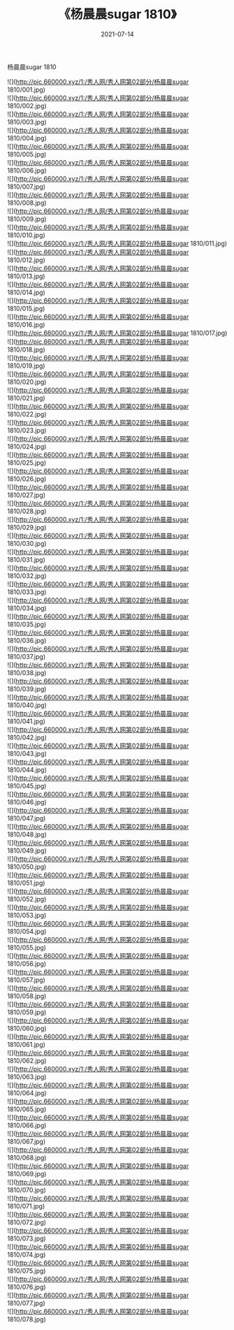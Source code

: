 ﻿---
layout: post
title:  《杨晨晨sugar 1810》
date:   2021-07-14
img: http://pic.660000.xyz/1:/秀人网/秀人网第02部分/杨晨晨sugar 1810/000.jpg
categories: [美女, 清纯, 唯美]
---

杨晨晨sugar 1810

  ![](http://pic.660000.xyz/1:/秀人网/秀人网第02部分/杨晨晨sugar 1810/001.jpg) <br> ![](http://pic.660000.xyz/1:/秀人网/秀人网第02部分/杨晨晨sugar 1810/002.jpg) <br> ![](http://pic.660000.xyz/1:/秀人网/秀人网第02部分/杨晨晨sugar 1810/003.jpg) <br> ![](http://pic.660000.xyz/1:/秀人网/秀人网第02部分/杨晨晨sugar 1810/004.jpg) <br> ![](http://pic.660000.xyz/1:/秀人网/秀人网第02部分/杨晨晨sugar 1810/005.jpg) <br> ![](http://pic.660000.xyz/1:/秀人网/秀人网第02部分/杨晨晨sugar 1810/006.jpg) <br> ![](http://pic.660000.xyz/1:/秀人网/秀人网第02部分/杨晨晨sugar 1810/007.jpg) <br> ![](http://pic.660000.xyz/1:/秀人网/秀人网第02部分/杨晨晨sugar 1810/008.jpg) <br> ![](http://pic.660000.xyz/1:/秀人网/秀人网第02部分/杨晨晨sugar 1810/009.jpg) <br> ![](http://pic.660000.xyz/1:/秀人网/秀人网第02部分/杨晨晨sugar 1810/010.jpg) <br> ![](http://pic.660000.xyz/1:/秀人网/秀人网第02部分/杨晨晨sugar 1810/011.jpg) <br> ![](http://pic.660000.xyz/1:/秀人网/秀人网第02部分/杨晨晨sugar 1810/012.jpg) <br> ![](http://pic.660000.xyz/1:/秀人网/秀人网第02部分/杨晨晨sugar 1810/013.jpg) <br> ![](http://pic.660000.xyz/1:/秀人网/秀人网第02部分/杨晨晨sugar 1810/014.jpg) <br> ![](http://pic.660000.xyz/1:/秀人网/秀人网第02部分/杨晨晨sugar 1810/015.jpg) <br> ![](http://pic.660000.xyz/1:/秀人网/秀人网第02部分/杨晨晨sugar 1810/016.jpg) <br> ![](http://pic.660000.xyz/1:/秀人网/秀人网第02部分/杨晨晨sugar 1810/017.jpg) <br> ![](http://pic.660000.xyz/1:/秀人网/秀人网第02部分/杨晨晨sugar 1810/018.jpg) <br> ![](http://pic.660000.xyz/1:/秀人网/秀人网第02部分/杨晨晨sugar 1810/019.jpg) <br> ![](http://pic.660000.xyz/1:/秀人网/秀人网第02部分/杨晨晨sugar 1810/020.jpg) <br> ![](http://pic.660000.xyz/1:/秀人网/秀人网第02部分/杨晨晨sugar 1810/021.jpg) <br> ![](http://pic.660000.xyz/1:/秀人网/秀人网第02部分/杨晨晨sugar 1810/022.jpg) <br> ![](http://pic.660000.xyz/1:/秀人网/秀人网第02部分/杨晨晨sugar 1810/023.jpg) <br> ![](http://pic.660000.xyz/1:/秀人网/秀人网第02部分/杨晨晨sugar 1810/024.jpg) <br> ![](http://pic.660000.xyz/1:/秀人网/秀人网第02部分/杨晨晨sugar 1810/025.jpg) <br> ![](http://pic.660000.xyz/1:/秀人网/秀人网第02部分/杨晨晨sugar 1810/026.jpg) <br> ![](http://pic.660000.xyz/1:/秀人网/秀人网第02部分/杨晨晨sugar 1810/027.jpg) <br> ![](http://pic.660000.xyz/1:/秀人网/秀人网第02部分/杨晨晨sugar 1810/028.jpg) <br> ![](http://pic.660000.xyz/1:/秀人网/秀人网第02部分/杨晨晨sugar 1810/029.jpg) <br> ![](http://pic.660000.xyz/1:/秀人网/秀人网第02部分/杨晨晨sugar 1810/030.jpg) <br> ![](http://pic.660000.xyz/1:/秀人网/秀人网第02部分/杨晨晨sugar 1810/031.jpg) <br> ![](http://pic.660000.xyz/1:/秀人网/秀人网第02部分/杨晨晨sugar 1810/032.jpg) <br> ![](http://pic.660000.xyz/1:/秀人网/秀人网第02部分/杨晨晨sugar 1810/033.jpg) <br> ![](http://pic.660000.xyz/1:/秀人网/秀人网第02部分/杨晨晨sugar 1810/034.jpg) <br> ![](http://pic.660000.xyz/1:/秀人网/秀人网第02部分/杨晨晨sugar 1810/035.jpg) <br> ![](http://pic.660000.xyz/1:/秀人网/秀人网第02部分/杨晨晨sugar 1810/036.jpg) <br> ![](http://pic.660000.xyz/1:/秀人网/秀人网第02部分/杨晨晨sugar 1810/037.jpg) <br> ![](http://pic.660000.xyz/1:/秀人网/秀人网第02部分/杨晨晨sugar 1810/038.jpg) <br> ![](http://pic.660000.xyz/1:/秀人网/秀人网第02部分/杨晨晨sugar 1810/039.jpg) <br> ![](http://pic.660000.xyz/1:/秀人网/秀人网第02部分/杨晨晨sugar 1810/040.jpg) <br> ![](http://pic.660000.xyz/1:/秀人网/秀人网第02部分/杨晨晨sugar 1810/041.jpg) <br> ![](http://pic.660000.xyz/1:/秀人网/秀人网第02部分/杨晨晨sugar 1810/042.jpg) <br> ![](http://pic.660000.xyz/1:/秀人网/秀人网第02部分/杨晨晨sugar 1810/043.jpg) <br> ![](http://pic.660000.xyz/1:/秀人网/秀人网第02部分/杨晨晨sugar 1810/044.jpg) <br> ![](http://pic.660000.xyz/1:/秀人网/秀人网第02部分/杨晨晨sugar 1810/045.jpg) <br> ![](http://pic.660000.xyz/1:/秀人网/秀人网第02部分/杨晨晨sugar 1810/046.jpg) <br> ![](http://pic.660000.xyz/1:/秀人网/秀人网第02部分/杨晨晨sugar 1810/047.jpg) <br> ![](http://pic.660000.xyz/1:/秀人网/秀人网第02部分/杨晨晨sugar 1810/048.jpg) <br> ![](http://pic.660000.xyz/1:/秀人网/秀人网第02部分/杨晨晨sugar 1810/049.jpg) <br> ![](http://pic.660000.xyz/1:/秀人网/秀人网第02部分/杨晨晨sugar 1810/050.jpg) <br> ![](http://pic.660000.xyz/1:/秀人网/秀人网第02部分/杨晨晨sugar 1810/051.jpg) <br> ![](http://pic.660000.xyz/1:/秀人网/秀人网第02部分/杨晨晨sugar 1810/052.jpg) <br> ![](http://pic.660000.xyz/1:/秀人网/秀人网第02部分/杨晨晨sugar 1810/053.jpg) <br> ![](http://pic.660000.xyz/1:/秀人网/秀人网第02部分/杨晨晨sugar 1810/054.jpg) <br> ![](http://pic.660000.xyz/1:/秀人网/秀人网第02部分/杨晨晨sugar 1810/055.jpg) <br> ![](http://pic.660000.xyz/1:/秀人网/秀人网第02部分/杨晨晨sugar 1810/056.jpg) <br> ![](http://pic.660000.xyz/1:/秀人网/秀人网第02部分/杨晨晨sugar 1810/057.jpg) <br> ![](http://pic.660000.xyz/1:/秀人网/秀人网第02部分/杨晨晨sugar 1810/058.jpg) <br> ![](http://pic.660000.xyz/1:/秀人网/秀人网第02部分/杨晨晨sugar 1810/059.jpg) <br> ![](http://pic.660000.xyz/1:/秀人网/秀人网第02部分/杨晨晨sugar 1810/060.jpg) <br> ![](http://pic.660000.xyz/1:/秀人网/秀人网第02部分/杨晨晨sugar 1810/061.jpg) <br> ![](http://pic.660000.xyz/1:/秀人网/秀人网第02部分/杨晨晨sugar 1810/062.jpg) <br> ![](http://pic.660000.xyz/1:/秀人网/秀人网第02部分/杨晨晨sugar 1810/063.jpg) <br> ![](http://pic.660000.xyz/1:/秀人网/秀人网第02部分/杨晨晨sugar 1810/064.jpg) <br> ![](http://pic.660000.xyz/1:/秀人网/秀人网第02部分/杨晨晨sugar 1810/065.jpg) <br> ![](http://pic.660000.xyz/1:/秀人网/秀人网第02部分/杨晨晨sugar 1810/066.jpg) <br> ![](http://pic.660000.xyz/1:/秀人网/秀人网第02部分/杨晨晨sugar 1810/067.jpg) <br> ![](http://pic.660000.xyz/1:/秀人网/秀人网第02部分/杨晨晨sugar 1810/068.jpg) <br> ![](http://pic.660000.xyz/1:/秀人网/秀人网第02部分/杨晨晨sugar 1810/069.jpg) <br> ![](http://pic.660000.xyz/1:/秀人网/秀人网第02部分/杨晨晨sugar 1810/070.jpg) <br> ![](http://pic.660000.xyz/1:/秀人网/秀人网第02部分/杨晨晨sugar 1810/071.jpg) <br> ![](http://pic.660000.xyz/1:/秀人网/秀人网第02部分/杨晨晨sugar 1810/072.jpg) <br> ![](http://pic.660000.xyz/1:/秀人网/秀人网第02部分/杨晨晨sugar 1810/073.jpg) <br> ![](http://pic.660000.xyz/1:/秀人网/秀人网第02部分/杨晨晨sugar 1810/074.jpg) <br> ![](http://pic.660000.xyz/1:/秀人网/秀人网第02部分/杨晨晨sugar 1810/075.jpg) <br> ![](http://pic.660000.xyz/1:/秀人网/秀人网第02部分/杨晨晨sugar 1810/076.jpg) <br> ![](http://pic.660000.xyz/1:/秀人网/秀人网第02部分/杨晨晨sugar 1810/077.jpg) <br> ![](http://pic.660000.xyz/1:/秀人网/秀人网第02部分/杨晨晨sugar 1810/078.jpg) <br>